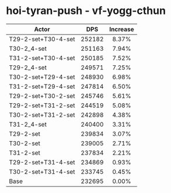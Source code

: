 # hoi-tyran-push - vf-yogg-cthun
| Actor | DPS | Increase |
|---|:---:|:---:|
|T29-2-set+T30-4-set|252182|8.37%|
|T30-2_4-set|251163|7.94%|
|T31-2-set+T30-4-set|250185|7.52%|
|T29-2_4-set|249571|7.25%|
|T30-2-set+T29-4-set|248930|6.98%|
|T31-2-set+T29-4-set|247814|6.50%|
|T29-2-set+T30-2-set|245746|5.61%|
|T29-2-set+T31-2-set|244519|5.08%|
|T30-2-set+T31-2-set|242898|4.38%|
|T31-2_4-set|240400|3.31%|
|T29-2-set|239834|3.07%|
|T30-2-set|239005|2.71%|
|T31-2-set|237834|2.21%|
|T29-2-set+T31-4-set|234869|0.93%|
|T30-2-set+T31-4-set|233745|0.45%|
|Base|232695|0.00%|
